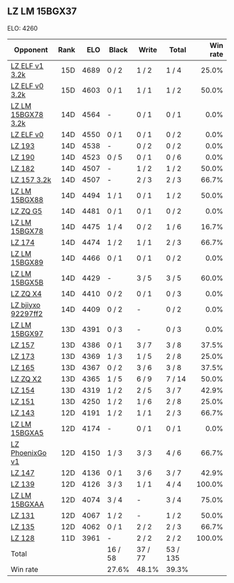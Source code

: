 ## LZ LM 15BGX37 ##

ELO: 4260

Opponent | Rank | ELO | Black | Write | Total | Win rate
---------|-----:|----:|-------|-------|-------|-------:
[LZ ELF v1 3.2k](LZ%20ELF%20v1%203.2k.md) | 15D | 4689 | 0 / 2 | 1 / 2 | 1 / 4 | 25.0%
[LZ ELF v0 3.2k](LZ%20ELF%20v0%203.2k.md) | 15D | 4603 | 0 / 1 | 1 / 1 | 1 / 2 | 50.0%
[LZ LM 15BGX78 3.2k](LZ%20LM%2015BGX78%203.2k.md) | 14D | 4564 | - | 0 / 1 | 0 / 1 | 0.0%
[LZ ELF v0](LZ%20ELF%20v0.md) | 14D | 4550 | 0 / 1 | 0 / 1 | 0 / 2 | 0.0%
[LZ 193](LZ%20193.md) | 14D | 4538 | - | 0 / 2 | 0 / 2 | 0.0%
[LZ 190](LZ%20190.md) | 14D | 4523 | 0 / 5 | 0 / 1 | 0 / 6 | 0.0%
[LZ 182](LZ%20182.md) | 14D | 4507 | - | 1 / 2 | 1 / 2 | 50.0%
[LZ 157 3.2k](LZ%20157%203.2k.md) | 14D | 4507 | - | 2 / 3 | 2 / 3 | 66.7%
[LZ LM 15BGX88](LZ%20LM%2015BGX88.md) | 14D | 4494 | 1 / 1 | 0 / 1 | 1 / 2 | 50.0%
[LZ ZQ G5](LZ%20ZQ%20G5.md) | 14D | 4481 | 0 / 1 | 0 / 1 | 0 / 2 | 0.0%
[LZ LM 15BGX78](LZ%20LM%2015BGX78.md) | 14D | 4475 | 1 / 4 | 0 / 2 | 1 / 6 | 16.7%
[LZ 174](LZ%20174.md) | 14D | 4474 | 1 / 2 | 1 / 1 | 2 / 3 | 66.7%
[LZ LM 15BGX89](LZ%20LM%2015BGX89.md) | 14D | 4466 | 0 / 1 | 0 / 1 | 0 / 2 | 0.0%
[LZ LM 15BGX5B](LZ%20LM%2015BGX5B.md) | 14D | 4429 | - | 3 / 5 | 3 / 5 | 60.0%
[LZ ZQ X4](LZ%20ZQ%20X4.md) | 14D | 4410 | 0 / 2 | 0 / 1 | 0 / 3 | 0.0%
[LZ bjiyxo 92297ff2](LZ%20bjiyxo%2092297ff2.md) | 14D | 4409 | 0 / 2 | - | 0 / 2 | 0.0%
[LZ LM 15BGX97](LZ%20LM%2015BGX97.md) | 13D | 4391 | 0 / 3 | - | 0 / 3 | 0.0%
[LZ 157](LZ%20157.md) | 13D | 4386 | 0 / 1 | 3 / 7 | 3 / 8 | 37.5%
[LZ 173](LZ%20173.md) | 13D | 4369 | 1 / 3 | 1 / 5 | 2 / 8 | 25.0%
[LZ 165](LZ%20165.md) | 13D | 4367 | 0 / 2 | 3 / 6 | 3 / 8 | 37.5%
[LZ ZQ X2](LZ%20ZQ%20X2.md) | 13D | 4365 | 1 / 5 | 6 / 9 | 7 / 14 | 50.0%
[LZ 154](LZ%20154.md) | 13D | 4319 | 1 / 2 | 2 / 5 | 3 / 7 | 42.9%
[LZ 151](LZ%20151.md) | 13D | 4250 | 1 / 2 | 1 / 6 | 2 / 8 | 25.0%
[LZ 143](LZ%20143.md) | 12D | 4191 | 1 / 2 | 1 / 1 | 2 / 3 | 66.7%
[LZ LM 15BGXA5](LZ%20LM%2015BGXA5.md) | 12D | 4174 | - | 0 / 1 | 0 / 1 | 0.0%
[LZ PhoenixGo v1](LZ%20PhoenixGo%20v1.md) | 12D | 4150 | 1 / 3 | 3 / 3 | 4 / 6 | 66.7%
[LZ 147](LZ%20147.md) | 12D | 4136 | 0 / 1 | 3 / 6 | 3 / 7 | 42.9%
[LZ 139](LZ%20139.md) | 12D | 4126 | 3 / 3 | 1 / 1 | 4 / 4 | 100.0%
[LZ LM 15BGXAA](LZ%20LM%2015BGXAA.md) | 12D | 4074 | 3 / 4 | - | 3 / 4 | 75.0%
[LZ 131](LZ%20131.md) | 12D | 4067 | 1 / 2 | - | 1 / 2 | 50.0%
[LZ 135](LZ%20135.md) | 12D | 4062 | 0 / 1 | 2 / 2 | 2 / 3 | 66.7%
[LZ 128](LZ%20128.md) | 11D | 3961 | - | 2 / 2 | 2 / 2 | 100.0%
Total | | | 16 / 58 | 37 / 77 | 53 / 135 | 
Win rate| | | 27.6% | 48.1% | 39.3% | 
